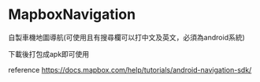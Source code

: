 # MapboxNavigation
自製車機地圖導航(可使用且有搜尋欄可以打中文及英文，必須為android系統)

下載後打包成apk即可使用



     
 reference  https://docs.mapbox.com/help/tutorials/android-navigation-sdk/

